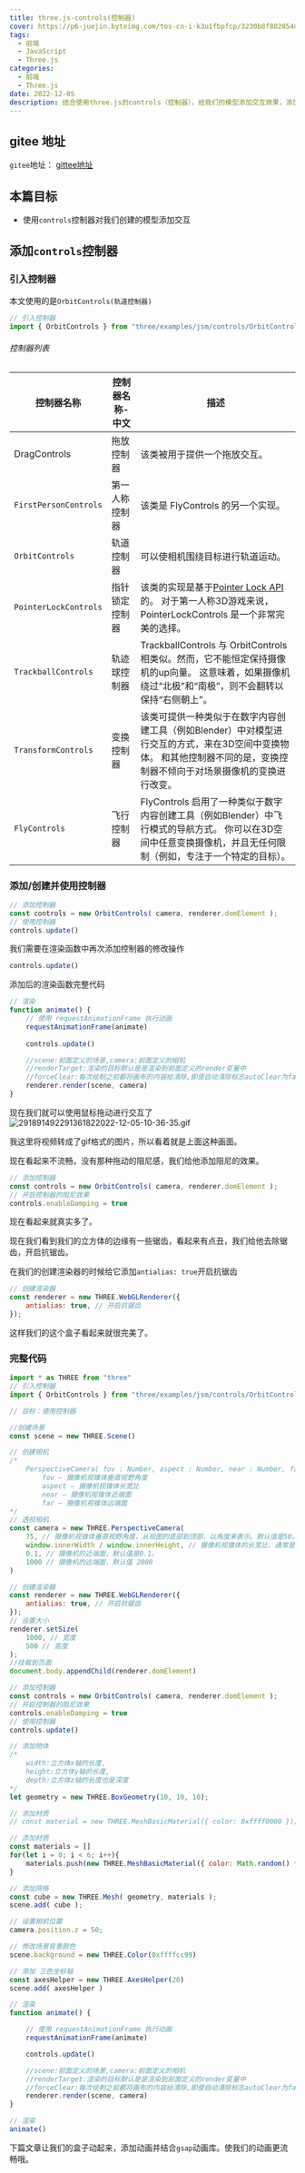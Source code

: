 ```yaml
---
title: three.js-controls(控制器)
cover: https://p6-juejin.byteimg.com/tos-cn-i-k3u1fbpfcp/3230b8f802854de9968d78f466012593~tplv-k3u1fbpfcp-no-mark:480:480:0:0.awebp?
tags:
  - 前端
  - JavaScript
  - Three.js
categories: 
  - 前端
  - Three.js
date: 2022-12-05
description: 结合使用three.js的controls（控制器），给我们的模型添加交互效果，添加抗锯齿和阻尼效果，让我们的模型更好看。
---
```





## gitee 地址
`gitee`地址： [gittee地址](https://gitee.com/xiaoruil/study-three.js)
## 本篇目标

- 使用`controls`控制器对我们创建的模型添加交互
## 添加`controls`控制器
### 引入控制器
本文使用的是`OrbitControls(轨道控制器)`
```javascript
// 引入控制器
import { OrbitControls } from "three/examples/jsm/controls/OrbitControls"
```
###### 控制器列表
| 控制器名称 | 控制器名称-中文 | 描述 |
| --- | --- | --- |
| DragControls | 拖放控制器 | 该类被用于提供一个拖放交互。 |
| `FirstPersonControls` | 第一人称控制器 | 该类是 FlyControls 的另一个实现。 |
| `OrbitControls` | 轨道控制器 | 可以使相机围绕目标进行轨道运动。 |
| `PointerLockControls` | 指针锁定控制器 | 该类的实现是基于[Pointer Lock API](https://developer.mozilla.org/en-US/docs/Web/API/Pointer_Lock_API)的。 对于第一人称3D游戏来说， PointerLockControls 是一个非常完美的选择。 |
| `TrackballControls` | 轨迹球控制器 | TrackballControls 与 OrbitControls 相类似。然而，它不能恒定保持摄像机的up向量。 这意味着，如果摄像机绕过“北极”和“南极”，则不会翻转以保持“右侧朝上”。 |
| `TransformControls` | 变换控制器 | 该类可提供一种类似于在数字内容创建工具（例如Blender）中对模型进行交互的方式，来在3D空间中变换物体。 和其他控制器不同的是，变换控制器不倾向于对场景摄像机的变换进行改变。 |
| `FlyControls` | 飞行控制器 | FlyControls 启用了一种类似于数字内容创建工具（例如Blender）中飞行模式的导航方式。 你可以在3D空间中任意变换摄像机，并且无任何限制（例如，专注于一个特定的目标）。 |

### 添加/创建并使用控制器
```javascript
// 添加控制器
const controls = new OrbitControls( camera, renderer.domElement );
// 使用控制器
controls.update()
```
我们需要在渲染函数中再次添加控制器的修改操作
```javascript
controls.update()
```
添加后的渲染函数完整代码
```javascript
// 渲染
function animate() {
    // 使用 requestAnimationFrame 执行动画
    requestAnimationFrame(animate)
  
    controls.update()

    //scene:前面定义的场景,camera:前面定义的相机
    //renderTarget:渲染的目标默认是是渲染到前面定义的render变量中
    //forceClear:每次绘制之前都将画布的内容给清除,即使自动清除标志autoClear为false,也会清除
    renderer.render(scene, camera)
}
```
现在我们就可以使用鼠标拖动进行交互了
![291891492291361822022-12-05-10-36-35.gif](https://p3-juejin.byteimg.com/tos-cn-i-k3u1fbpfcp/425d01431148485ab4c7f5b01900e5ed~tplv-k3u1fbpfcp-zoom-1.image)

我这里将视频转成了gif格式的图片，所以看着就是上面这种画面。

现在看起来不流畅，没有那种拖动的阻尼感，我们给他添加阻尼的效果。
```javascript
// 添加控制器
const controls = new OrbitControls( camera, renderer.domElement );
// 开启控制器的阻尼效果
controls.enableDamping = true
```
现在看起来就真实多了。

现在我们看到我们的立方体的边缘有一些锯齿，看起来有点丑，我们给他去除锯齿，开启抗锯齿。

在我们的创建渲染器的时候给它添加`antialias: true`开启抗锯齿
```javascript
// 创建渲染器
const renderer = new THREE.WebGLRenderer({
    antialias: true, // 开启抗锯齿
});
```
这样我们的这个盒子看起来就很完美了。
### 完整代码
```javascript
import * as THREE from "three"
// 引入控制器
import { OrbitControls } from "three/examples/jsm/controls/OrbitControls"

// 目标：使用控制器

//创建场景
const scene = new THREE.Scene()

// 创建相机
/*
    PerspectiveCamera( fov : Number, aspect : Number, near : Number, far : Number )
        fov — 摄像机视锥体垂直视野角度
        aspect — 摄像机视锥体长宽比
        near — 摄像机视锥体近端面
        far — 摄像机视锥体远端面
*/
// 透视相机
const camera = new THREE.PerspectiveCamera(
    75, // 摄像机视锥体垂直视野角度，从视图的底部到顶部，以角度来表示。默认值是50。
    window.innerWidth / window.innerHeight, // 摄像机视锥体的长宽比，通常是使用画布的宽/画布的高。默认值是1（正方形画布）。
    0.1, // 摄像机的近端面，默认值是0.1。
    1000 // 摄像机的远端面，默认值 2000
)

// 创建渲染器
const renderer = new THREE.WebGLRenderer({
    antialias: true, // 开启抗锯齿
});
// 设置大小
renderer.setSize(
    1000, // 宽度
    500 // 高度
);
//挂载到页面
document.body.appendChild(renderer.domElement)

// 添加控制器
const controls = new OrbitControls( camera, renderer.domElement );
// 开启控制器的阻尼效果
controls.enableDamping = true
// 使用控制器
controls.update()

// 添加物体
/*
    width:立方体x轴的长度,
    height:立方体y轴的长度,
    depth:立方体z轴的长度也是深度
*/
let geometry = new THREE.BoxGeometry(10, 10, 10);

// 添加材质
// const material = new THREE.MeshBasicMaterial({ color: 0xffff0000 });

// 添加材质
const materials = []
for(let i = 0; i < 6; i++){
    materials.push(new THREE.MeshBasicMaterial({ color: Math.random() * 0x00ff0000 }))
}

// 添加网格
const cube = new THREE.Mesh( geometry, materials );
scene.add( cube );

// 设置相机位置
camera.position.z = 50;

// 修改场景背景颜色
scene.background = new THREE.Color(0xffffcc99)

// 添加 三色坐标轴
const axesHelper = new THREE.AxesHelper(20)
scene.add( axesHelper )

// 渲染
function animate() {

    // 使用 requestAnimationFrame 执行动画
    requestAnimationFrame(animate)

    controls.update()

    //scene:前面定义的场景,camera:前面定义的相机
    //renderTarget:渲染的目标默认是是渲染到前面定义的render变量中
    //forceClear:每次绘制之前都将画布的内容给清除,即使自动清除标志autoClear为false,也会清除
    renderer.render(scene, camera)
}    

// 渲染
animate()
```

下篇文章让我们的盒子动起来，添加动画并结合`gsap`动画库。使我们的动画更流畅哦。
